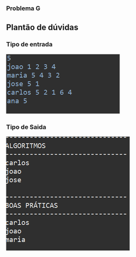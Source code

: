### Problema G 
## Plantão de dúvidas

<h3>Tipo de entrada</h3>
<img src="entrada.png"/>

<h3>Tipo de Saida</h3>
<img src="saida.png"/>
